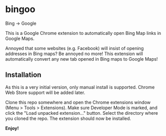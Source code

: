 bingoo
======
Bing -> Google


This is a Google Chrome extension to automatically open Bing Map links in Google Maps.

Annoyed that some websites (e.g. Facebook) will insist of opening addresses in Bing maps?  Be annoyed no more! This extension will automatically convert any new tab opened in Bing maps to Google Maps!


Installation
-------------

As this is a very initial version, only manual install is supported. Chrome Web Store support will be added later.

Clone this repo somewhere and open the Chrome extensions window (Menu > Tools > Extensions). Make sure Developer Mode is marked, and click the "Load unpacked extension..." button. Select the directory where you cloned the repo. The extension should now be installed.

**Enjoy!**